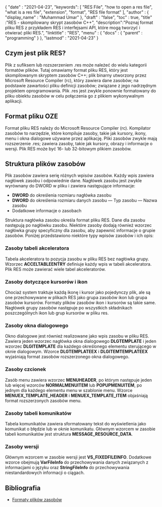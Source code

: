 {
  "date" : "2021-04-23",
  "keywords": [ "RES File", "how to open a res file", "what is a res file", "extension", "format", "RES file format" ],
  "author" : {
    "display_name" : "Muhammad Umar"
},
  "draft" : "false",
  "toc" : true,
  "title" :"RES - skompilowany skrypt zasobów C++",
  "description":"Poznaj format pliku RES z przykładem RES i interfejsami API, które mogą tworzyć i otwierać pliki RES.",
  "linktitle" : "RES",
  "menu" : {
    "docs" : {
      "parent" : "programming"
}
},
  "lastmod" : "2021-04-23"
}

## Czym jest plik RES?
Plik z sufiksem lub rozszerzeniem .res może należeć do wielu kategorii formatów plików. Tutaj omawiamy format pliku RES, który jest skompilowanym skryptem zasobów C++; plik binarny utworzony przez Microsoft Resource Compiler (rc), który zawiera dane zasobów; na podstawie zawartości pliku definicji zasobów; związane z jego nadrzędnym projektem oprogramowania. Plik .res jest zwykle ponownie formatowany do pliku obiektu zasobów w celu połączenia go z plikiem wykonywalnym aplikacji.

## Format pliku OZE
Format pliku RES należy do Microsoft Resource Compiler (rc). Kompilator zasobów to narzędzie, które kompiluje zasoby, takie jak kursory, ikony, menu i okna dialogowe używane przez aplikację. Pliki zasobów zwykle mają rozszerzenie .res; zawiera zasoby, takie jak kursory, obrazy i informacje o wersji. Plik RES może być 16- lub 32-bitowym plikiem zasobów.
## Struktura plików zasobów
Plik zasobów zawiera serię różnych wpisów zasobów. Każdy wpis zawiera nagłówek zasobu i odpowiednie dane. Nagłówek zasobu jest zwykle wyrównany do DWORD w pliku i zawiera następujące informacje:

- **DWORD** do określenia rozmiaru nagłówka zasobu
- **DWORD** do określenia rozmiaru danych zasobu
— Typ zasobu
— Nazwa zasobu
- Dodatkowe informacje o zasobach

Struktura nagłówka zasobu określa format pliku RES. Dane dla zasobu następują po nagłówku zasobu. Niektóre zasoby dodają również wzorzec nagłówka grupy specyficzny dla zasobu, aby zapewnić informacje o grupie zasobów. Poniżej przedstawiono niektóre typy wpisów zasobów i ich opis:

### Zasoby tabeli akceleratora
Tabela akceleratora to pozycja zasobu w pliku RES bez nagłówka grupy. Wzorzec **ACCELTABLEENTRY** definiuje każdy wpis w tabeli akceleratora. Plik RES może zawierać wiele tabel akceleratorów.

### Zasoby dotyczące kursorów i ikon
Chociaż system traktuje każdą ikonę i kursor jako pojedynczy plik, ale są one przechowywane w plikach RES jako grupa zasobów ikon lub grupa zasobów kursorów. Formaty plików zasobów ikon i kursorów są takie same. Nagłówek grupy zasobów następuje po wszystkich składnikach poszczególnych ikon lub grup kursorów w pliku res.

### Zasoby okna dialogowego
Okno dialogowe jest również realizowane jako wpis zasobu w pliku RES. Zawiera jeden wzorzec nagłówka okna dialogowego **DLGTEMPLATE** i jeden wzorzec **DLGITEMPLATE** dla każdego określonego elementu sterującego w oknie dialogowym. Wzorce **DLGTEMPLATEEX** i **DLGITEMTEMPLATEEX** wyjaśniają format zasobów rozszerzonego okna dialogowego.

### Zasoby czcionek
Zasób menu zawiera wzorzec **MENUHEADER**, po którym następuje jeden lub więcej wzorców **NORMALMENUITEM** lub **POPUPMENUITEM**, po jednym dla każdego elementu menu w szablonie menu. Wzorce **MENUEX_TEMPLATE_HEADER** i **MENUEX_TEMPLATE_ITEM** objaśniają format rozszerzonych zasobów menu.

### Zasoby tabeli komunikatów
Tabela komunikatów zawiera sformatowany tekst do wyświetlenia jako komunikat o błędzie lub w oknie komunikatu. Głównym wzorcem w zasobie tabeli komunikatów jest struktura **MESSAGE_RESOURCE_DATA**.

### Zasoby wersji
Głównym wzorcem w zasobie wersji jest **VS_FIXEDFILEINFO**. Dodatkowe wzorce obejmują **VarFileInfo** do przechowywania danych związanych z informacjami o języku oraz **StringFileInfo** do przechowywania niestandardowych informacji o ciągach.




## Bibliografia

* [Formaty plików zasobów](https://learn.microsoft.com/en-us/windows/win32/menurc/resource-file-formats)
 


 



